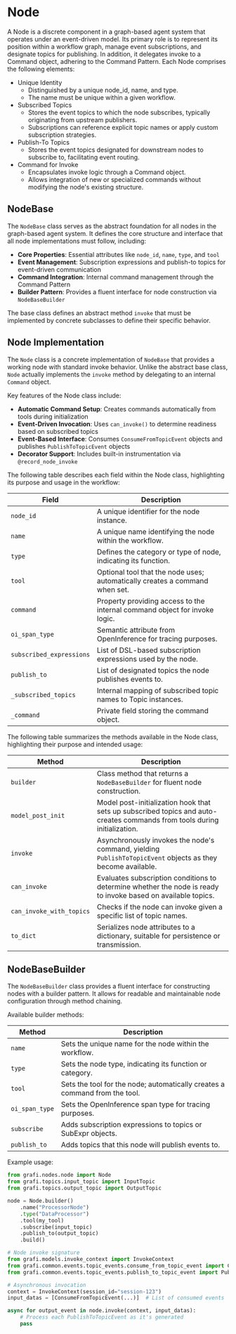 # Node

A Node is a discrete component in a graph-based agent system that operates under an event-driven model. Its primary role is to represent its position within a workflow graph, manage event subscriptions, and designate topics for publishing. In addition, it delegates invoke to a Command object, adhering to the Command Pattern. Each Node comprises the following elements:

- Unique Identity
  - Distinguished by a unique node_id, name, and type.
  - The name must be unique within a given workflow.
- Subscribed Topics
  - Stores the event topics to which the node subscribes, typically originating from upstream publishers.
  - Subscriptions can reference explicit topic names or apply custom subscription strategies.
- Publish-To Topics
  - Stores the event topics designated for downstream nodes to subscribe to, facilitating event routing.
- Command for Invoke
  - Encapsulates invoke logic through a Command object.
  - Allows integration of new or specialized commands without modifying the node's existing structure.

## NodeBase

The `NodeBase` class serves as the abstract foundation for all nodes in the graph-based agent system. It defines the core structure and interface that all node implementations must follow, including:

- **Core Properties**: Essential attributes like `node_id`, `name`, `type`, and `tool`
- **Event Management**: Subscription expressions and publish-to topics for event-driven communication
- **Command Integration**: Internal command management through the Command Pattern
- **Builder Pattern**: Provides a fluent interface for node construction via `NodeBaseBuilder`

The base class defines an abstract method `invoke` that must be implemented by concrete subclasses to define their specific behavior.

## Node Implementation

The `Node` class is a concrete implementation of `NodeBase` that provides a working node with standard invoke behavior. Unlike the abstract base class, `Node` actually implements the `invoke` method by delegating to an internal `Command` object.

Key features of the Node class include:

- **Automatic Command Setup**: Creates commands automatically from tools during initialization
- **Event-Driven Invocation**: Uses `can_invoke()` to determine readiness based on subscribed topics
- **Event-Based Interface**: Consumes `ConsumeFromTopicEvent` objects and publishes `PublishToTopicEvent` objects
- **Decorator Support**: Includes built-in instrumentation via `@record_node_invoke`

The following table describes each field within the Node class, highlighting its purpose and usage in the workflow:

| Field                    | Description                                                       |
|--------------------------|-------------------------------------------------------------------|
| `node_id`                | A unique identifier for the node instance.                        |
| `name`                   | A unique name identifying the node within the workflow.           |
| `type`                   | Defines the category or type of node, indicating its function.    |
| `tool`                   | Optional tool that the node uses; automatically creates a command when set. |
| `command`                | Property providing access to the internal command object for invoke logic. |
| `oi_span_type`           | Semantic attribute from OpenInference for tracing purposes.       |
| `subscribed_expressions` | List of DSL-based subscription expressions used by the node.      |
| `publish_to`             | List of designated topics the node publishes events to.           |
| `_subscribed_topics`     | Internal mapping of subscribed topic names to Topic instances.    |
| `_command`               | Private field storing the command object.                         |

The following table summarizes the methods available in the Node class, highlighting their purpose and intended usage:

| Method               | Description                                                                                              |
|----------------------|----------------------------------------------------------------------------------------------------------|
| `builder`           | Class method that returns a `NodeBaseBuilder` for fluent node construction.                              |
| `model_post_init`   | Model post-initialization hook that sets up subscribed topics and auto-creates commands from tools during initialization. |
| `invoke`          | Asynchronously invokes the node's command, yielding `PublishToTopicEvent` objects as they become available. |
| `can_invoke`        | Evaluates subscription conditions to determine whether the node is ready to invoke based on available topics. |
| `can_invoke_with_topics` | Checks if the node can invoke given a specific list of topic names. |
| `to_dict`            | Serializes node attributes to a dictionary, suitable for persistence or transmission.                    |

## NodeBaseBuilder

The `NodeBaseBuilder` class provides a fluent interface for constructing nodes with a builder pattern. It allows for readable and maintainable node configuration through method chaining.

Available builder methods:

| Method        | Description                                                                           |
|---------------|---------------------------------------------------------------------------------------|
| `name`        | Sets the unique name for the node within the workflow.                                |
| `type`        | Sets the node type, indicating its function or category.                              |
| `tool`        | Sets the tool for the node; automatically creates a command from the tool.            |
| `oi_span_type`| Sets the OpenInference span type for tracing purposes.                                |
| `subscribe`   | Adds subscription expressions to topics or SubExpr objects.                           |
| `publish_to`  | Adds topics that this node will publish events to.                                    |

Example usage:

```python
from grafi.nodes.node import Node
from grafi.topics.input_topic import InputTopic
from grafi.topics.output_topic import OutputTopic

node = Node.builder()
    .name("ProcessorNode")
    .type("DataProcessor")
    .tool(my_tool)
    .subscribe(input_topic)
    .publish_to(output_topic)
    .build()

# Node invoke signature
from grafi.models.invoke_context import InvokeContext
from grafi.common.events.topic_events.consume_from_topic_event import ConsumeFromTopicEvent
from grafi.common.events.topic_events.publish_to_topic_event import PublishToTopicEvent

# Asynchronous invocation
context = InvokeContext(session_id="session-123")
input_datas = [ConsumeFromTopicEvent(...)]  # List of consumed events

async for output_event in node.invoke(context, input_datas):
    # Process each PublishToTopicEvent as it's generated
    pass
```
